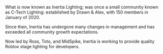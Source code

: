 What is now known as Inertia Lighting; was once a small community known as C-Tech Lighting: established by Drawn & Alex, with 150 members in January of 2020.

Since then, Inertia has undergone many changes in management and has exceeded all community growth expectations.

Now led by Ross, Toto, and MidSpike, Inertia is working to provide quality Roblox stage lighting for developers.

